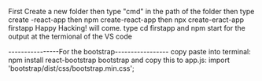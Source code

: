 First Create a new folder
then type "cmd" in the path of the folder
then type create -react-app
then npm create-react-app
then npx create-eract-app firstapp
Happy Hacking! will come.
type cd firstapp
and npm start for the output at the termional of the VS code

----------------For the bootstrap-----------------
copy paste into terminal: npm install react-bootstrap bootstrap
and copy this to app.js: import 'bootstrap/dist/css/bootstrap.min.css';

